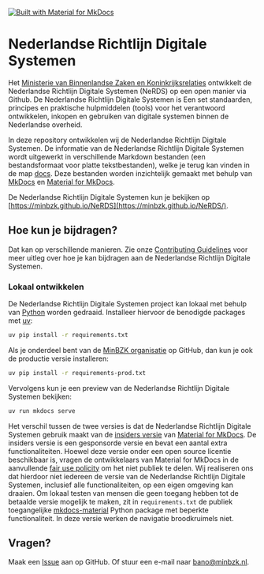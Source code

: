 [![Built with Material for MkDocs](https://img.shields.io/badge/Material_for_MkDocs-brightgreen?logo=MaterialForMkDocs&logoColor=white)](https://squidfunk.github.io/mkdocs-material/)

# Nederlandse Richtlijn Digitale Systemen

Het [Ministerie van Binnenlandse Zaken en Koninkrijksrelaties](https://github.com/MinBZK) ontwikkelt de Nederlandse
Richtlijn Digitale Systemen (NeRDS) op een open manier via Github.
De Nederlandse Richtlijn Digitale Systemen is Een set standaarden, principes en praktische hulpmiddelen (tools) voor het
verantwoord ontwikkelen, inkopen en gebruiken van digitale systemen binnen de Nederlandse overheid.

In deze repository ontwikkelen wij de Nederlandse Richtlijn Digitale Systemen. De informatie van de Nederlandse
Richtlijn Digitale Systemen wordt uitgewerkt in verschillende Markdown bestanden (een bestandsformaat voor platte
tekstbestanden), welke je terug kan vinden in de map
[docs](docs).
Deze bestanden worden inzichtelijk gemaakt met behulp van [MkDocs](https://www.mkdocs.org/)
en [Material for MkDocs](https://squidfunk.github.io/mkdocs-material/).

De Nederlandse Richtlijn Digitale Systemen kun je bekijken op
[https://minbzk.github.io/NeRDS](https://minbzk.github.io/NeRDS/).

## Hoe kun je bijdragen?

Dat kan op verschillende manieren. Zie onze
[Contributing Guidelines](CONTRIBUTING.md) voor meer uitleg over hoe je kan bijdragen aan de Nederlandse Richtlijn
Digitale Systemen.

### Lokaal ontwikkelen

De Nederlandse Richtlijn Digitale Systemen project kan lokaal met behulp van [Python](https://www.python.org/) worden
gedraaid. Installeer hiervoor de benodigde packages met [uv](https://github.com/astral-sh/uv):

```bash
uv pip install -r requirements.txt
```

Als je onderdeel bent van de [MinBZK organisatie](https://github.com/orgs/MinBZK/people) op GitHub, dan kun je ook de
productie versie installeren:

```bash
uv pip install -r requirements-prod.txt
```

Vervolgens kun je een preview van de Nederlandse Richtlijn Digitale Systemen bekijken:

```bash
uv run mkdocs serve
```

Het verschil tussen de twee versies is dat de Nederlandse Richtlijn Digitale Systemen gebruik maakt van de
[insiders versie](https://squidfunk.github.io/mkdocs-material/insiders/) van
[Material for MkDocs](https://squidfunk.github.io/mkdocs-material/). De insiders versie is een gesponsorde versie en
bevat een aantal extra functionaliteiten. Hoewel deze versie onder een open source licentie beschikbaar is, vragen de
ontwikkelaars van Material for MkDocs in de aanvullende
[fair use policity](https://squidfunk.github.io/mkdocs-material/insiders/license/#fair-use-policy) om het niet publiek
te delen. Wij realiseren ons dat hierdoor niet iedereen de versie van de Nederlandse Richtlijn Digitale Systemen,
inclusief alle functionaliteiten, op een eigen omgeving kan draaien. Om lokaal testen van mensen die geen toegang hebben
tot de betaalde versie mogelijk te maken, zit in `requirements.txt` de publiek
toegangelijke [mkdocs-material](https://pypi.org/project/mkdocs-material/) Python package met beperkte functionaliteit.
In deze versie werken de navigatie broodkruimels niet.

## Vragen?

Maak een [Issue](https://github.com/MinBZK/NeRDS/issues) aan op GitHub. Of stuur een e-mail naar
[bano@minbzk.nl](mailto:bano@minbzk.nl).
